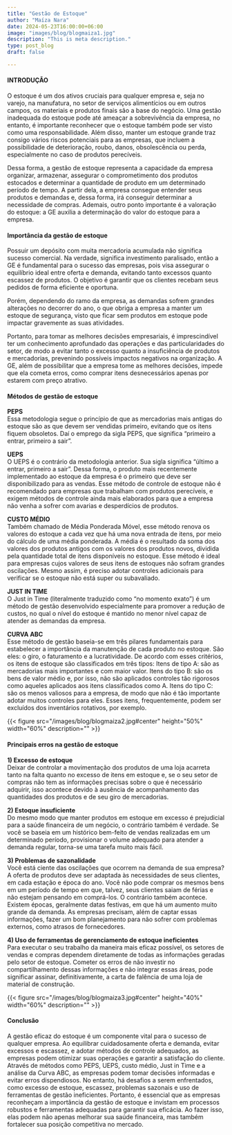 ```yaml
---
title: "Gestão de Estoque"
author: "Maíza Nara"
date: 2024-05-23T16:00:00+06:00
image: "images/blog/blogmaiza1.jpg"
description: "This is meta description."
type: post_blog
draft: false

---
```

#### INTRODUÇÃO

O estoque é um dos ativos cruciais para qualquer empresa e, seja no varejo, na manufatura, no setor de serviços alimentícios ou em outros campos, os materiais e produtos finais são a base do negócio. Uma gestão inadequada do estoque pode até ameaçar a sobrevivência da empresa, no entanto, é importante reconhecer que o estoque também pode ser visto como uma responsabilidade. Além disso, manter um estoque grande traz consigo vários riscos potenciais para as empresas, que incluem a possibilidade de deterioração, roubo, danos, obsolescência ou perda, especialmente no caso de produtos perecíveis.  
 
Dessa forma, a gestão de estoque representa a capacidade da empresa organizar, armazenar, assegurar o comprometimento dos produtos estocados e determinar a quantidade de produto em um determinado período de tempo. A partir dela, a empresa consegue entender seus produtos e demandas e, dessa forma, irá conseguir determinar a necessidade de compras. Ademais, outro ponto importante é a valoração do estoque: a GE auxilia a determinação do valor do estoque para a empresa.

#### Importância da gestão de estoque   
Possuir um depósito com muita mercadoria acumulada não significa sucesso comercial. Na verdade, significa investimento paralisado, então a GE é fundamental para o sucesso das empresas, pois visa assegurar o equilíbrio ideal entre oferta e demanda, evitando tanto excessos quanto escassez de produtos. O objetivo é garantir que os clientes recebam seus pedidos de forma eficiente e oportuna. 

Porém, dependendo do ramo da empresa, as demandas sofrem grandes alterações no decorrer do ano, o que obriga a empresa a manter um estoque de segurança, visto que ficar sem produtos em estoque pode impactar gravemente as suas atividades. 

Portanto, para tomar as melhores decisões empresariais, é imprescindível ter um conhecimento aprofundado das operações e das particularidades do setor, de modo a evitar tanto o excesso quanto a insuficiência de produtos e mercadorias, prevenindo possíveis impactos negativos na organização. A GE, além de possibilitar que a empresa tome as melhores decisões, impede que ela cometa erros, como comprar itens desnecessários apenas por estarem com preço atrativo.


#### Métodos de gestão de estoque
   
**PEPS**   
Essa metodologia segue o princípio de que as mercadorias mais antigas do estoque são as que devem ser vendidas primeiro, evitando que os itens fiquem obsoletos. Daí o emprego da sigla PEPS, que significa “primeiro a entrar, primeiro a sair”.


**UEPS**   
O UEPS é o contrário da metodologia anterior. Sua sigla significa “último a entrar, primeiro a sair”. Dessa forma, o produto mais recentemente implementado ao estoque da empresa é o primeiro que deve ser disponibilizado para as vendas.
Esse método de controle de estoque não é recomendado para empresas que trabalham com produtos perecíveis, e exigem métodos de controle ainda mais elaborados para que a empresa não venha a sofrer com avarias e desperdícios de produtos.

**CUSTO MÉDIO**   
Também chamado de Média Ponderada Móvel, esse método renova os valores do estoque a cada vez que há uma nova entrada de itens, por meio do cálculo de uma média ponderada.
A média é o resultado da soma dos valores dos produtos antigos com os valores dos produtos novos, dividida pela quantidade total de itens disponíveis no estoque.
Esse método é ideal para empresas cujos valores de seus itens de estoques não sofram grandes oscilações. Mesmo assim, é preciso adotar controles adicionais para verificar se o estoque não está super ou subavaliado.

**JUST IN TIME**   
O Just in Time (literalmente traduzido como “no momento exato”) é um método de gestão desenvolvido especialmente para promover a redução de custos, no qual o nível do estoque é mantido no menor nível capaz de atender as demandas da empresa.

**CURVA ABC**   
Esse método de gestão baseia-se em três pilares fundamentais para estabelecer a importância da manutenção de cada produto no estoque. São eles: o giro, o faturamento e a lucratividade.
De acordo com esses critérios, os itens de estoque são classificados em três tipos:
Itens de tipo A: são as mercadorias mais importantes e com maior valor. 
Itens do tipo B: são os bens de valor médio e, por isso, não são aplicados controles tão rigorosos como aqueles aplicados aos itens classificados como A. 
Itens do tipo C: são os menos valiosos para a empresa, de modo que não é tão importante adotar muitos controles para eles. Esses itens, frequentemente, podem ser excluídos dos inventários rotativos, por exemplo. 





{{< figure src="/images/blog/blogmaiza2.jpg#center" height="50%" width="60%" description="" >}}


#### Principais erros na gestão de estoque 

**1) Excesso de estoque**   
Deixar de controlar a movimentação dos produtos de uma loja acarreta tanto na falta quanto no excesso de itens em estoque e, se o seu setor de compras não tem as informações precisas sobre o que é necessário adquirir, isso acontece devido à ausência de acompanhamento das quantidades dos produtos e de seu giro de mercadorias.


**2) Estoque insuficiente**    
Do mesmo modo que manter produtos em estoque em excesso é prejudicial para a saúde financeira de um negócio, o contrário também é verdade. Se você se baseia em um histórico bem-feito de vendas realizadas em um determinado período, provisionar o volume adequado para atender a demanda regular, torna-se uma tarefa muito mais fácil.

**3) Problemas de sazonalidade**    
Você está ciente das oscilações que ocorrem na demanda de sua empresa? A oferta de produtos deve ser adaptada às necessidades de seus clientes, em cada estação e época do ano.
Você não pode comprar os mesmos bens em um período de tempo em que, talvez, seus clientes saiam de férias e não estejam pensando em comprá-los.
O contrário também acontece. Existem épocas, geralmente datas festivas, em que há um aumento muito grande da demanda.
As empresas precisam, além de captar essas informações, fazer um bom planejamento para não sofrer com problemas externos, como atrasos de fornecedores.


**4) Uso de ferramentas de gerenciamento de estoque ineficientes**   
Para executar o seu trabalho da maneira mais eficaz possível, os setores de vendas e compras dependem diretamente de todas as informações geradas pelo setor de estoque. Cometer os erros de não investir no compartilhamento dessas informações e não integrar essas áreas, pode significar assinar, definitivamente, a carta de falência de uma loja de material de construção.




{{< figure src="/images/blog/blogmaiza3.jpg#center" height="40%" width="60%" description="" >}}


#### Conclusão 

A gestão eficaz do estoque é um componente vital para o sucesso de qualquer empresa. Ao equilibrar cuidadosamente oferta e demanda, evitar excessos e escassez, e adotar métodos de controle adequados, as empresas podem otimizar suas operações e garantir a satisfação do cliente. Através de métodos como PEPS, UEPS, custo médio, Just in Time e a análise da Curva ABC, as empresas podem tomar decisões informadas e evitar erros dispendiosos. No entanto, há desafios a serem enfrentados, como excesso de estoque, escassez, problemas sazonais e uso de ferramentas de gestão ineficientes. Portanto, é essencial que as empresas reconheçam a importância da gestão de estoque e invistam em processos robustos e ferramentas adequadas para garantir sua eficácia. Ao fazer isso, elas podem não apenas melhorar sua saúde financeira, mas também fortalecer sua posição competitiva no mercado.



